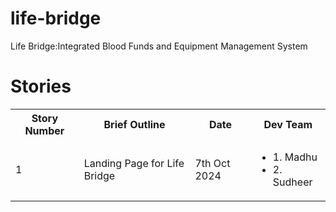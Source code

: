 # life-bridge
Life Bridge:Integrated Blood Funds and Equipment Management System

# Stories
<table>
    <tr>
        <th>Story Number</th>
        <th>Brief Outline</th>
        <th>Date</th>
        <th>Dev Team</th>
    </tr>
    <tr>
        <td>1</td>
        <td>Landing Page for Life Bridge</td>
        <td>7th Oct 2024</td>
        <td><ul><li>1. Madhu</li><li>2. Sudheer</li></ul></td>
    </tr>
</table>